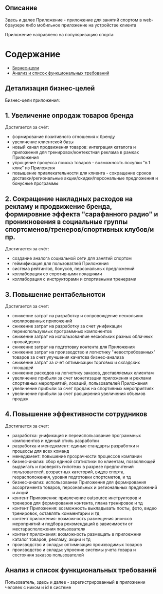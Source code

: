 ## Описание

Здесь и далее Приложение - приложение для занятий спортом в web-браузере либо мобильное приложение на устройстве клиента

Приложение направлено на популяризацию спорта

# Содержание
- [Бизнес-цели](#business_goals)
- [Анализ и список функциональных требований](#func_req)

## Детализация бизнес-целей <a name="business_goals"></a>

Бизнес-цели приложения:
## 1. Увеличение опродаж товаров бренда
Достигается за счёт: 
* формирование позитивного отношения к бренду
* увеличение клиентской базы
* новый канал продвижения товаров: интеграция каталога и приложения для тренировок/контекстная реклама в рамках Приложения
* упрощение процесса поиска товаров - возможность покупки "в 1 клик" из Приложеня
* повышение привлекательности для клиента - сокращение сроков доставки/региональные акции/скидки/персональные предложения и бонусные программы

## 2. Сокращение накладных расходов на рекламу и продвижение бренда, формировние эффекта "сарафанного радио" и проникновения в социальные группы спортсменов/тренеров/спортивных клубов/и пр.
Достигается за счёт:
* создание аналога социальной сети для занятий спортом
* геймификация для пользоватлей Приложения
* система рейтингов, бонусов, персональных предложений
* коллаборация со спротивными локациями 
* коллаборация с инструкторами и спортивными тренерами  

## 3. Повышение рентабельнотси 
Достигается за счет: 
* снижение затрат на разработку и сопровождение нескольких изолированных приложений 
* снижение затрат на разработку за счет унификации переиспользуемых программных компонентов 
* снижение затрат на использованпие нескольких разных облачных провайдеров 
* снижение затрат на подготовку контента для Приложения 
* снижение затрат на производство и логистику "невостребованных" товаров за счет улучшения качетсва бизнес-анализа
* снижение затрат за счет оптимизации торговых и складских площадей 
* снижение расходов на логистику заказов, доставляемых клиентам
* увеличение прибыли за счет монетизации приложения и реклами спортивных мероприятий, локаций, пользователей Приложения
* увеличение прибыли за счет продаж на спортивных мероприятиях 
* увеличение прибыли за счет расширения увеличения объемов продаж 


## 4. Повышение эффективности сотрудников 
Достигается за счет: 
* разработка: унификация и переиспользование программных компонентов и единый стиль разработки
* разработка и менеджмент: единые стандарты разработки и процессы для всех команд 
* менеджмент: повышение прозрачности процессов компании 
* бизнес-анализ: сбор единой статистики по клиентам, позволяющей выдвигать и проверять гипотезы в разрезе предпочтений пользователей, возрастных категорий, видов спорта, георасположения, уровня подготовки спортсметов, и тд 
* бизнес-анализ: использованеи Приложения для формирования ассортимента товаров, персональных и региональных предложений и акций
* контент Приложения: привлечение outsource инструкторов и тренеров для формирования контента, плана тренировок и тд 
* контент Приложения: возможность выкладывать посты, фото, видео тренировок, оставлять комментарии и тд 
* контент приложения: возможность размещения анонсов мероприятий и подбора рекомендаций в зависимости от местарасположения пользователя 
* контент приложения: возможность размещать в прилоежнии каталог товаров, рекламу, акции и тд 
* производство и склады: оптимизация производимых товаров
* производство и склады: упроение системы учета товара и состояния заказов пользователей 


## Анализ и список функциональных требований <a name="func_req"></a>

Пользователь, здесь и далее - зарегистрированный в приложении человек с ником и id в системе
